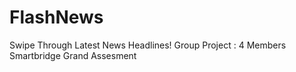 # FlashNews
Swipe Through Latest News Headlines!
Group Project : 4 Members
Smartbridge Grand Assesment
